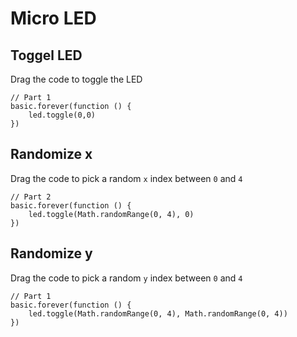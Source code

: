 # Micro LED

## Toggel LED

Drag the code to toggle the LED

```blocks
// Part 1
basic.forever(function () {
    led.toggle(0,0)
})
```
## Randomize x

Drag the code to pick a random ``x`` index between ``0`` and ``4``

```blocks
// Part 2
basic.forever(function () {
    led.toggle(Math.randomRange(0, 4), 0)
})
```

## Randomize y

Drag the code to pick a random ``y`` index between ``0`` and ``4``

```blocks
// Part 1
basic.forever(function () {
    led.toggle(Math.randomRange(0, 4), Math.randomRange(0, 4))
})
```